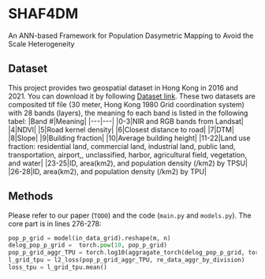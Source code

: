 # SHAF4DM
An ANN-based Framework for Population Dasymetric Mapping to Avoid the Scale Heterogeneity

## Dataset
This project provides two geospatial dataset in Hong Kong in 2016 and 2021. You can download it by following [Dataset link](https://drive.google.com/drive/folders/1-HIdq1tPI3eqSXbCDcV-qN29adj8fgjg?usp=sharing).
These two datasets are composited tif file (30 meter, Hong Kong 1980 Grid coordination system) with 28 bands (layers), the meaning fo each band is listed in the following tabel:
|Band #|Meaning|
|---|---|
|0-3|NIR and RGB bands from Landsat|
|4|NDVI|
|5|Road kernel density|
|6|Closest distance to road|
|7|DTM|
|8|Slope|
|9|Building fraction|
|10|Average building height|
|11-22|Land use fraction: residential land, commercial land, industrial land, public land, transportation, airport,, unclassified, harbor, agricultural field, vegetation, and water|
|23-25|ID, area(km2), and population density (/km2) by TPSU|
|26-28|ID, area(km2), and population density (/km2) by TPU|

## Methods
Please refer to our paper (`TODO`) and the code (`main.py` and `models.py`). The core part is in lines 276-278:
```python
pop_p_grid = model(in_data_grid).reshape(m, n)
delog_pop_p_grid =  torch.pow(10, pop_p_grid)
pop_p_grid_aggr_TPU = torch.log10(aggragate_torch(delog_pop_p_grid, torch.from_numpy(RegionMask[1]))[1:]).squeeze(-1)
l_grid_tpu = l2_loss(pop_p_grid_aggr_TPU, re_data_aggr_by_division)
loss_tpu = l_grid_tpu.mean()
```
